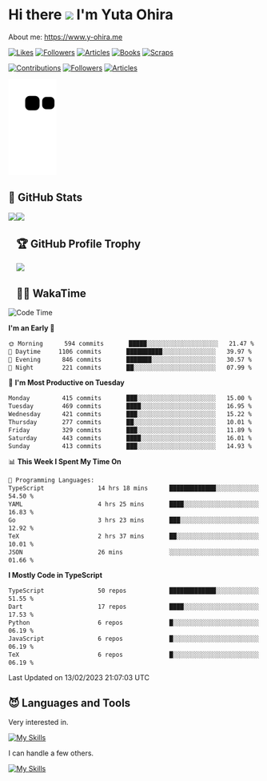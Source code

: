 # Hi there <img width="35" src="https://user-images.githubusercontent.com/50891407/148686885-0fefeb76-4cf6-473a-9e3e-889ce5513450.gif" /> I'm Yuta Ohira

About me: https://www.y-ohira.me

[![Likes](https://badgen.org/img/zenn/alesion/likes?style=for-the-badge)](https://zenn.dev/alesion)
[![Followers](https://badgen.org/img/zenn/alesion/followers?style=for-the-badge)](https://zenn.dev/alesion)
[![Articles](https://badgen.org/img/zenn/alesion/articles?style=for-the-badge)](https://zenn.dev/alesion)
[![Books](https://badgen.org/img/zenn/alesion/books?style=for-the-badge)](https://zenn.dev/alesion?tab=books)
[![Scraps](https://badgen.org/img/zenn/alesion/scraps?style=for-the-badge)](https://zenn.dev/alesion?tab=scraps)

[![Contributions](https://badgen.org/img/qiita/alesion30/contributions?style=for-the-badge)](https://qiita.com/alesion30)
[![Followers](https://badgen.org/img/qiita/alesion30/followers?style=for-the-badge)](https://qiita.com/alesion30)
[![Articles](https://badgen.org/img/qiita/alesion30/articles?style=for-the-badge)](https://qiita.com/alesion30)

<!-- <p align="left"> -->
  <!-- GitHub -->
<!--   <a href="https://github.com/alesion30/alesion30/">
    <img src="https://komarev.com/ghpvc/?username=alesion30" alt="alesion30" />
  </a>
  <a href="https://github.com/alesion30">
    <img height="20" src="https://img.shields.io/github/followers/alesion30?label=follow&logo=github&style=flat" />
  </a> -->
  <!-- Zenn -->
<!--   <a href="https://zenn.dev/alesion">
    <img src="https://zenn.badge.nikaera.com/s/alesion/likes?style=flat" alt="alesion likes" />
  </a>
  <a href="https://zenn.dev/alesion/articles">
    <img src="https://zenn.badge.nikaera.com/s/alesion/articles?style=flat" alt="alesion articles" />
  </a>
  <a href="https://zenn.dev/alesion/followers">
    <img src="https://zenn.badge.nikaera.com/s/alesion/followers?style=flat" alt="alesion followers" />
  </a>
  <a href="https://zenn.dev/alesion/books">
    <img src="https://zenn.badge.nikaera.com/s/alesion/books?style=flat" alt="alesion books" />
  </a>
  <a href="https://zenn.dev/alesion/scraps">
    <img src="https://zenn.badge.nikaera.com/s/alesion/scraps?style=flat" alt="alesion scraps" />
  </a> -->
  <!-- qiita -->
<!--   <a href="http://qiita.com/Alesion30">
    <img height="20" src="https://qiita-badge.apiapi.app/s/Alesion30/posts.svg" />
  </a>
    <img height="20" src="https://qiita-badge.apiapi.app/s/Alesion30/contributions.svg" />
  </a> -->
<!-- </p> -->


<!-- ## 🐍 Contribution -->

<img src="https://github.com/Alesion30/Alesion30/blob/output/github-contribution-grid-snake.svg" alt="GitHub Snake dark" />


## 💎 GitHub Stats

<div>
  <img height="170" align="left" src="https://github-readme-stats.vercel.app/api?username=Alesion30&count_private=true&show_icons=true&title_color=81A1C1&text_color=ECEFF4&bg_color=2E3440&icon_color=D8DEE9&border_radius=10" />
  <img height="170" src="https://github-readme-stats.vercel.app/api/top-langs/?username=Alesion30&langs_count=8&layout=compact&title_color=81A1C1&text_color=ECEFF4&bg_color=2E3440&icon_color=D8DEE9&border_radius=10" />
</div>


## 🏆 GitHub Profile Trophy

<img width="800" src="https://github-profile-trophy.vercel.app/?username=Alesion30&theme=nord&no-frame=true"/>


## 🧑‍💻 WakaTime

<!--START_SECTION:waka-->
![Code Time](http://img.shields.io/badge/Code%20Time-1%2C786%20hrs%2055%20mins-blue)

**I'm an Early 🐤** 

```text
🌞 Morning      594 commits       █████░░░░░░░░░░░░░░░░░░░░   21.47 % 
🌆 Daytime     1106 commits       ██████████░░░░░░░░░░░░░░░   39.97 % 
🌃 Evening      846 commits       ███████░░░░░░░░░░░░░░░░░░   30.57 % 
🌙 Night        221 commits       ██░░░░░░░░░░░░░░░░░░░░░░░   07.99 % 

```
📅 **I'm Most Productive on Tuesday** 

```text
Monday         415 commits       ███░░░░░░░░░░░░░░░░░░░░░░   15.00 % 
Tuesday        469 commits       ████░░░░░░░░░░░░░░░░░░░░░   16.95 % 
Wednesday      421 commits       ███░░░░░░░░░░░░░░░░░░░░░░   15.22 % 
Thursday       277 commits       ██░░░░░░░░░░░░░░░░░░░░░░░   10.01 % 
Friday         329 commits       ███░░░░░░░░░░░░░░░░░░░░░░   11.89 % 
Saturday       443 commits       ████░░░░░░░░░░░░░░░░░░░░░   16.01 % 
Sunday         413 commits       ███░░░░░░░░░░░░░░░░░░░░░░   14.93 % 

```


📊 **This Week I Spent My Time On** 

```text
💬 Programming Languages: 
TypeScript               14 hrs 18 mins      █████████████░░░░░░░░░░░░   54.50 % 
YAML                     4 hrs 25 mins       ████░░░░░░░░░░░░░░░░░░░░░   16.83 % 
Go                       3 hrs 23 mins       ███░░░░░░░░░░░░░░░░░░░░░░   12.92 % 
TeX                      2 hrs 37 mins       ██░░░░░░░░░░░░░░░░░░░░░░░   10.01 % 
JSON                     26 mins             ░░░░░░░░░░░░░░░░░░░░░░░░░   01.66 % 

```

**I Mostly Code in TypeScript** 

```text
TypeScript               50 repos            █████████████░░░░░░░░░░░░   51.55 % 
Dart                     17 repos            ████░░░░░░░░░░░░░░░░░░░░░   17.53 % 
Python                   6 repos             █░░░░░░░░░░░░░░░░░░░░░░░░   06.19 % 
JavaScript               6 repos             █░░░░░░░░░░░░░░░░░░░░░░░░   06.19 % 
TeX                      6 repos             █░░░░░░░░░░░░░░░░░░░░░░░░   06.19 % 

```



 Last Updated on 13/02/2023 21:07:03 UTC
<!--END_SECTION:waka-->


## 😈 Languages and Tools

Very interested in.

[![My Skills](https://skillicons.dev/icons?i=react,nextjs,typescript,flutter,firebase)](https://skillicons.dev)

I can handle a few others.

[![My Skills](https://skillicons.dev/icons?i=javascript,vue,nuxt,redux,electron,express,nodejs,deno,dart,python,flask,php,laravel,wordpress,go,rust,html,css,sass,tailwind,bootstrap,webpack,supabase,aws,dynamodb,mysql,figma,xd,vscode,latex)](https://skillicons.dev)
